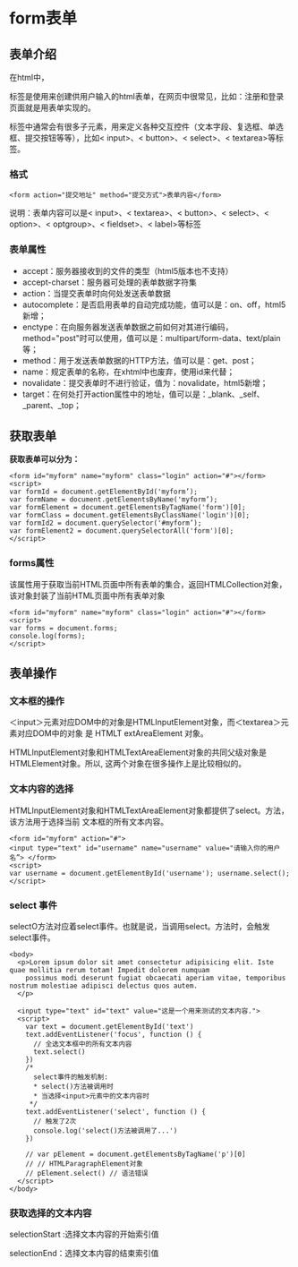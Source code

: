 # form表单

## 表单介绍

在html中，<form>标签是使用来创建供用户输入的html表单，在网页中很常见，比如：注册和登录页面就是用表单实现的。

<form>标签中通常会有很多子元素，用来定义各种交互控件（文本字段、复选框、单选框、提交按钮等等），比如< input>、< button>、< select>、< textarea>等标签。

### 格式

```
<form action="提交地址" method="提交方式">表单内容</form>
```

说明：表单内容可以是< input>、< textarea>、< button>、< select>、< option>、< optgroup>、< fieldset>、< label>等标签

### 表单属性

- accept：服务器接收到的文件的类型（html5版本也不支持）
- accept-charset：服务器可处理的表单数据字符集
- action：当提交表单时向何处发送表单数据
- autocomplete：是否启用表单的自动完成功能，值可以是：on、off，html5新增；
- enctype：在向服务器发送表单数据之前如何对其进行编码，method="post"时可以使用，值可以是：multipart/form-data、text/plain等；
- method：用于发送表单数据的HTTP方法，值可以是：get、post；
- name：规定表单的名称，在xhtml中也废弃，使用id来代替；
- novalidate：提交表单时不进行验证，值为：novalidate，html5新增；
- target：在何处打开action属性中的地址，值可以是：_blank、_self、_parent、_top；

## 获取表单

**获取表单可以分为：**

```
<form id="myform" name="myform" class="login" action="#"></form>
<script>
var formId = document.getElementById('myform’);
var formName = document.getElementsByName('myform’);
var formElement = document.getElementsByTagName('form')[0];
var formClass = document.getElementsByClassName('login')[0];
var formId2 = document.querySelector('#myform’);
var formElement2 = document.querySelectorAll('form')[0];
</script>
```

### forms属性

该属性用于获取当前HTML页面中所有表单的集合，返回HTMLCollection对象，该对象封装了当前HTML页面中所有表单对象

```
<form id="myform" name="myform" class="login" action="#"></form>
<script>
var forms = document.forms;
console.log(forms);
</script>
```

## 表单操作

### 文本框的操作

＜input＞元素对应DOM中的对象是HTMLInputElement对象，而＜textarea＞元素对应DOM中的对象 是 HTMLT extAreaElement 对象。

HTMLInputElement对象和HTMLTextAreaElement对象的共同父级对象是HTMLElement对象。所以, 这两个对象在很多操作上是比较相似的。

### 文本内容的选择

HTMLInputElement对象和HTMLTextAreaElement对象都提供了select。方法，该方法用于选择当前 文本框的所有文本内容。

```
<form id="myform" action="#">
<input type="text" id="username" name="username" value="请输入你的用户名”> </form>
<script>
var username = document.getElementById('username'); username.select();
</script>
```

### select 事件

selectO方法对应着select事件。也就是说，当调用select。方法时，会触发select事件。

```
<body>
  <p>Lorem ipsum dolor sit amet consectetur adipisicing elit. Iste quae mollitia rerum totam! Impedit dolorem numquam
    possimus modi deserunt fugiat obcaecati aperiam vitae, temporibus nostrum molestiae adipisci delectus quos autem.
  </p>

  <input type="text" id="text" value="这是一个用来测试的文本内容.">
  <script>
    var text = document.getElementById('text')
    text.addEventListener('focus', function () {
      // 全选文本框中的所有文本内容
      text.select()
    })
    /*
      select事件的触发机制:
      * select()方法被调用时
      * 当选择<input>元素中的文本内容时
     */
    text.addEventListener('select', function () {
      // 触发了2次
      console.log('select()方法被调用了...')
    })

    // var pElement = document.getElementsByTagName('p')[0]
    // // HTMLParagraphElement对象
    // pElement.select() // 语法错误
  </script>
</body>

```

### 获取选择的文本内容

selectionStart :选择文本内容的开始索引值

selectionEnd：选择文本内容的结束索引值




































